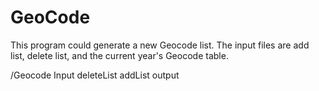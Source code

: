 GeoCode
=======

This program could generate a new Geocode list. The input files are add list, delete list, and the current year's Geocode table. 

/Geocode Input deleteList addList output
